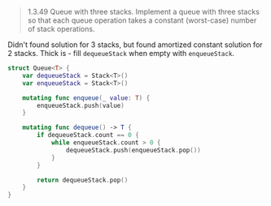 > 1.3.49 Queue with three stacks. Implement a queue with three stacks so that each queue operation takes a constant (worst-case) number of stack operations.

Didn't found solution for 3 stacks, but found amortized constant solution for 2 stacks. Thick is - fill `dequeueStack` when empty with `enqueueStack`.

```swift
struct Queue<T> {
    var dequeueStack = Stack<T>()
    var enqueueStack = Stack<T>()

    mutating func enqueue(_ value: T) {
        enqueueStack.push(value)
    }

    mutating func dequeue() -> T {
        if dequeueStack.count == 0 {
            while enqueueStack.count > 0 {
                dequeueStack.push(enqueueStack.pop())
            }
        }

        return dequeueStack.pop()
    }
}
```